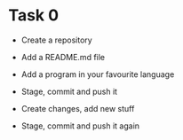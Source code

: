 # Task 0

- Create a repository
- Add a README.md file
- Add a program in your favourite language
- Stage, commit and push it



- Create changes, add new stuff
- Stage, commit and push it again